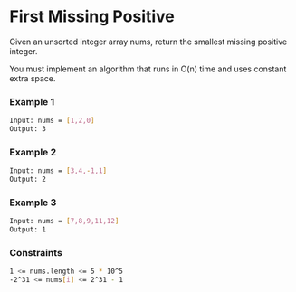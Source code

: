 # First Missing Positive

Given an unsorted integer array nums, return the smallest missing positive integer.

You must implement an algorithm that runs in O(n) time and uses constant extra space.

### Example 1
```sh
Input: nums = [1,2,0]
Output: 3
```

### Example 2
```sh
Input: nums = [3,4,-1,1]
Output: 2
```

### Example 3
```sh
Input: nums = [7,8,9,11,12]
Output: 1
```

### Constraints
```sh
1 <= nums.length <= 5 * 10^5
-2^31 <= nums[i] <= 2^31 - 1
```
